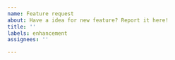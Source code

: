 ```yaml
---
name: Feature request
about: Have a idea for new feature? Report it here!
title: ''
labels: enhancement
assignees: ''

---
```



